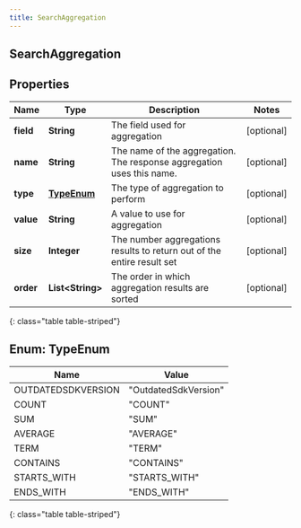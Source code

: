 ```yaml
---
title: SearchAggregation
---
```

## SearchAggregation


## Properties

| Name | Type | Description | Notes |
| ------------ | ------------- | ------------- | ------------- |
| **field** | **String** | The field used for aggregation |  [optional] |
| **name** | **String** | The name of the aggregation. The response aggregation uses this name. |  [optional] |
| **type** | [**TypeEnum**](#TypeEnum) | The type of aggregation to perform |  [optional] |
| **value** | **String** | A value to use for aggregation |  [optional] |
| **size** | **Integer** | The number aggregations results to return out of the entire result set |  [optional] |
| **order** | **List&lt;String&gt;** | The order in which aggregation results are sorted |  [optional] |
{: class="table table-striped"}


<a name="TypeEnum"></a>

## Enum: TypeEnum

| Name | Value |
| ---- | ----- |
| OUTDATEDSDKVERSION | &quot;OutdatedSdkVersion&quot; |
| COUNT | &quot;COUNT&quot; |
| SUM | &quot;SUM&quot; |
| AVERAGE | &quot;AVERAGE&quot; |
| TERM | &quot;TERM&quot; |
| CONTAINS | &quot;CONTAINS&quot; |
| STARTS_WITH | &quot;STARTS_WITH&quot; |
| ENDS_WITH | &quot;ENDS_WITH&quot; |
{: class="table table-striped"}


